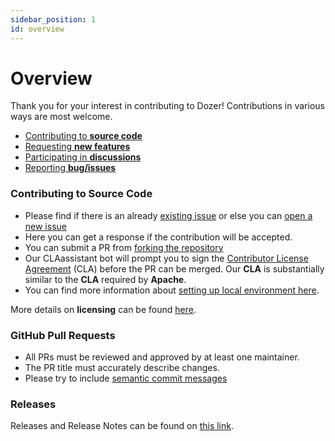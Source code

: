 ```yaml
---
sidebar_position: 1
id: overview
---
```


# Overview

Thank you for your interest in contributing to Dozer! Contributions in various ways are most welcome.

- [Contributing to **source code**](#contributing-to-source-code)
- [Requesting **new features**](https://github.com/getdozer/dozer/issues/new?assignees=&labels=&template=feature_request.md&title=)
- [Participating in **discussions**](https://github.com/getdozer/dozer/discussions)
- [Reporting **bug/issues**](https://github.com/getdozer/dozer/issues/new?assignees=&labels=&template=bug_report.md&title=)

### Contributing to Source Code

- Please find if there is an already [existing issue](https://github.com/getdozer/dozer/issues)
  or else you can [open a new issue](https://github.com/getdozer/dozer/issues/new)
- Here you can get a response if the contribution will be accepted.
- You can submit a PR from [forking the repository](https://github.com/getdozer/dozer/fork)
- Our CLAassistant bot will prompt you to sign the [Contributor License Agreement](https://gist.github.com/dozerbot/7974476977af4de9ba853b8bee5419ab) (CLA) before the PR can be merged. Our **CLA** is substantially similar to the **CLA** required by **Apache**.
- You can find more information about [setting up local environment here](/docs/contributing/settingup).

More details on **licensing** can be found [here](https://github.com/getdozer/dozer/blob/main/LICENSE.txt). 

### GitHub Pull Requests

- All PRs must be reviewed and approved by at least one maintainer.
- The PR title must accurately describe changes.
- Please try to include [semantic commit messages](https://gist.github.com/joshbuchea/6f47e86d2510bce28f8e7f42ae84c716)

### Releases 
Releases and Release Notes can be found on [this link](https://github.com/getdozer/dozer/releases).